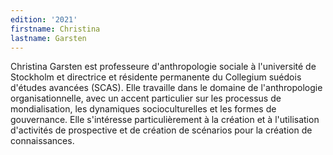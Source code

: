 ```yaml
---
edition: '2021'
firstname: Christina
lastname: Garsten
---
```

Christina Garsten est professeure d'anthropologie sociale à l'université de Stockholm et directrice et résidente permanente du Collegium suédois d'études avancées (SCAS). Elle travaille dans le domaine de l'anthropologie organisationnelle, avec un accent particulier sur les processus de mondialisation, les dynamiques socioculturelles et les formes de gouvernance. Elle s'intéresse particulièrement à la création et à l'utilisation d'activités de prospective et de création de scénarios pour la création de connaissances.